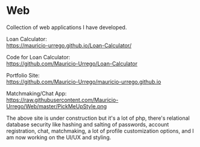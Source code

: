 # Web  

Collection of web applications I have developed. 

Loan Calculator:  
https://mauricio-urrego.github.io/Loan-Calculator/  

Code for Loan Calculator:  
https://github.com/Mauricio-Urrego/Loan-Calculator  

Portfolio Site:  
https://github.com/Mauricio-Urrego/mauricio-urrego.github.io

Matchmaking/Chat App:  
https://raw.githubusercontent.com/Mauricio-Urrego/Web/master/PickMeUpStyle.png

The above site is under construction but it's a lot of php, there's relational database security like hashing and salting of passwords, account registration, chat, matchmaking, a lot of profile customization options, and I am now working on the UI/UX and styling.
